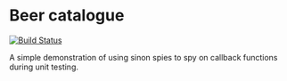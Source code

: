# Beer catalogue

[![Build Status](https://travis-ci.org/davet1985/beer-catalogue.svg?branch=master)](https://travis-ci.org/davet1985/beer-catalogue)

A simple demonstration of using sinon spies to spy on callback functions during unit testing.